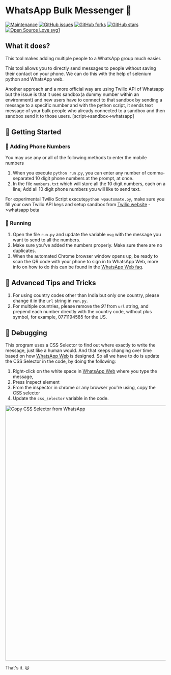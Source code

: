 # WhatsApp Bulk Messenger :loudspeaker:

[![Maintenance](https://img.shields.io/badge/Maintained%3F-yes-green.svg)](https://github.com/ShubhayanS/WhatsAppBulkMessenger/graphs/commit-activity) 
[![GitHub issues](https://img.shields.io/github/issues/ShubhayanS/WhatsAppBulkMessenger)](https://github.com/ShubhayanS/WhatsAppBulkMessenger/issues)
[![GitHub forks](https://img.shields.io/github/forks/ShubhayanS/WhatsAppBulkMessenger?style=social)](https://github.com/ShubhayanS/WhatsAppBulkMessenger/network) [![GitHub stars](https://img.shields.io/github/stars/ShubhayanSWhatsAppBulkMessenger?style=social)](https://github.com/ShubhayanS/WhatsAppBulkMessenger/stargazers)
 [![Open Source Love svg1](https://badges.frapsoft.com/os/v1/open-source.svg?v=103)](https://github.com/ellerbrock/open-source-badges/)


## What it does?
This tool makes adding multiple people to a WhatsApp group much easier. 

This tool allows you to directly send messages to people without saving their contact on your phone. We can do this with the help of selenium python and WhatsApp web.

Another approach and a more official way are using Twilio API of Whatsapp but the issue is that it uses sandbox(a dummy number within an environment) and new users have to connect to that sandbox by sending a message to a specific number and with the python script, it sends text message of your bulk people who already connected to a sandbox and then sandbox send it to those users. 
[script->sandbox->whatsapp]

## :rocket: Getting Started 

### :iphone: Adding Phone Numbers

You may use any or all of the following methods to enter the mobile numbers

1. When you execute `python run.py`, you can enter any number of comma-separated 10 digit phone numbers at the prompt, at once.
2. In the file `numbers.txt` which will store all the 10 digit numbers, each on a line; Add all 10 digit phone numbers you will like to send text. 

For experimental Twilio Script execute`python wpautomate.py`, make sure you fill your own Twilio API keys and setup sandbox from [Twilio website](https://www.twilio.com/) ->whatsapp beta

### :running: Running

1. Open the file `run.py` and update the variable `msg` with the message you want to send to all the numbers.
2. Make sure you've added the numbers properly. Make sure there are no duplicates.
3. When the automated Chrome browser window opens up, be ready to scan the QR code with your phone to sign in to WhatsApp Web, more info on how to do this can be found in the [WhatsApp Web faq](https://faq.whatsapp.com/en/web/28080003/).


## :stars: Advanced Tips and Tricks

1. For using country codes other than India but only one country, please change it in the `url` string in `run.py`.
2. For multiple countries, please remove the _91_ from `url` string, and prepend each number directly with the country code, without plus symbol, for example, 0771194585 for the US.


## :dragon: Debugging
This program uses a CSS Selector to find out where exactly to write the message, just like a human would. And that keeps changing over time based on how [WhatsApp Web](https://web.whatsapp.com) is designed. So all we have to do is update the CSS Selector in the code, by doing the following:

1. Right-click on the white space in [WhatsApp Web](https://web.whatsapp.com) where you type the message, 
2. Press Inspect element
3. From the inspector in chrome or any browser you're using, copy the CSS selector
4. Update the `css_selector` variable in the code.

<img src="assets/CopyCSSSelector.png" width="800" alt="Copy CSS Selector from WhatsApp" class="center">

That's it. :smiley:

